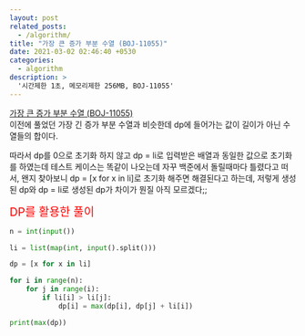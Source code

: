 ```yaml
---
layout: post
related_posts:
  - /algorithm/
title: "가장 큰 증가 부분 수열 (BOJ-11055)"
date: 2021-03-02 02:46:40 +0530
categories:
  - algorithm
description: >
  '시간제한 1초, 메모리제한 256MB, BOJ-11055'
---
```


[가장 큰 증가 부분 수열 (BOJ-11055)][boj-11055]<br>
이전에 풀었던 가장 긴 증가 부분 수열과 비슷한데 dp에 들어가는 값이 길이가 아닌 수열들의 합이다.<br>

따라서 dp를 0으로 초기화 하지 않고 dp = li로 입력받은 배열과 동일한 값으로 초기화를 하였는데 테스트 케이스는 똑같이 나오는데 자꾸 백준에서 돌릴때마다 틀렸다고 떠서, 왠지 찾아보니 dp = [x for x in li]로 초기화 해주면 해결된다고 하는데, 저렇게 생성된 dp와 dp = li로 생성된 dp가 차이가 뭔질 아직 모르겠다;;

<span style="color:red; font-size:20px">DP를 활용한 풀이</span><br>

```python
n = int(input())

li = list(map(int, input().split()))

dp = [x for x in li]

for i in range(n):
    for j in range(i):
        if li[i] > li[j]:
            dp[i] = max(dp[i], dp[j] + li[i])

print(max(dp))
```

[boj-11055]: https://www.acmicpc.net/problem/11055
